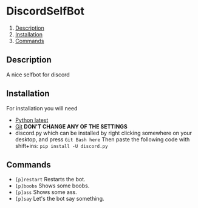 # DiscordSelfBot
1. [Description](#description)
2. [Installation](#installation)
3. [Commands](#commands)

## Description
A nice selfbot for discord

## Installation
For installation you will need 
- [Python latest](http://python.org/getit/)
- [Git](http://git-scm.com) **DON'T CHANGE ANY OF THE SETTINGS**
- discord.py which can be installed by right clicking somewhere on your desktop, and press `Git Bash here`
  Then paste the following code with shift+ins:
  `pip install -U discord.py`

## Commands
- `[p]restart` Restarts the bot.
- `[p]boobs` Shows some boobs.
- `[p]ass` Shows some ass.
- `[p]say` Let's the bot say something.
